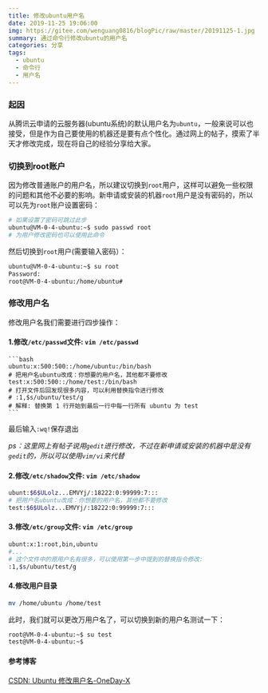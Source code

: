 ```yaml
---
title: 修改ubuntu用户名
date: 2019-11-25 19:06:00
img: https://gitee.com/wenguang0816/blogPic/raw/master/20191125-1.jpg
summary: 通过命令行修改ubuntu的用户名
categories: 分享
tags:
  - ubuntu
  - 命令行
  - 用户名
---
```

### 起因
从腾讯云申请的云服务器(ubuntu系统)的默认用户名为`ubuntu`，一般来说可以也接受，但是作为自己要使用的机器还是要有点个性化。通过网上的帖子，摸索了半天才修改完成，现在将自己的经验分享给大家。

### 切换到root账户
因为修改普通账户的用户名，所以建议切换到`root`用户，这样可以避免一些权限的问题和其他不必要的影响。新申请或安装的机器`root`用户是没有密码的，所以可以先为`root`账户设置密码：
```bash
# 如果设置了密码可跳过此步
ubuntu@VM-0-4-ubuntu:~$ sudo passwd root
# 为用户修改密码也可以使用此命令
```
然后切换到`root`用户(需要输入密码）：
```bash
ubuntu@VM-0-4-ubuntu:~$ su root
Password:
root@VM-0-4-ubuntu:/home/ubuntu#
```

### 修改用户名
修改用户名我们需要进行四步操作：

#### 1.修改`/etc/passwd`文件: `vim /etc/passwd`
    ```bash
    ubuntu:x:500:500::/home/ubuntu:/bin/bash
    # 把用户名ubuntu改成：你想要的用户名，其他都不要修改
    test:x:500:500::/home/test:/bin/bash
    # 打开文件后回发现很多内容，可以利用替换指令进行修改
    # :1,$s/ubuntu/test/g
    # 解释: 替换第 1 行开始到最后一行中每一行所有 ubuntu 为 test
    ```
最后输入`:wq!`保存退出

*ps：这里网上有帖子说用`gedit`进行修改，不过在新申请或安装的机器中是没有`gedit`的，所以可以使用`vim/vi`来代替*

#### 2.修改`/etc/shadow`文件: `vim /etc/shadow`
```bash
ubunt:$6$ULolz...EMVYj/:18222:0:99999:7:::
# 把用户名ubuntu改成：你想要的用户名，其他都不要修改
test:$6$ULolz...EMVYj/:18222:0:99999:7:::
```

#### 3.修改`/etc/group`文件: `vim /etc/group`
```bash
ubunt:x:1:root,bin,ubuntu
#...
# 这个文件中的原用户名有很多，可以使用第一步中提到的替换指令修改:
:1,$s/ubuntu/test/g
```

#### 4.修改用户目录
```bash
mv /home/ubuntu /home/test
```
此时，我们就可以更改万用户名了，可以切换到新的用户名测试一下：
```bash
root@VM-0-4-ubuntu:~$ su test
test@VM-0-4-ubuntu:~$
```

#### 参考博客
[CSDN: Ubuntu 修改用户名-OneDay-X](https://blog.csdn.net/zhaokx3/article/details/64127454)








